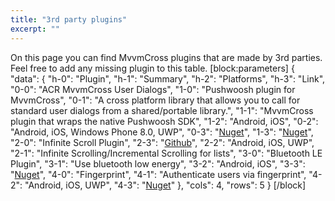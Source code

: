 ```yaml
---
title: "3rd party plugins"
excerpt: ""
---
```

On this page you can find MvvmCross plugins that are made by 3rd parties. Feel free to add any missing plugin to this table.
[block:parameters]
{
  "data": {
    "h-0": "Plugin",
    "h-1": "Summary",
    "h-2": "Platforms",
    "h-3": "Link",
    "0-0": "ACR MvvmCross User Dialogs",
    "1-0": "Pushwoosh plugin for MvvmCross",
    "0-1": "A cross platform library that allows you to call for standard user dialogs from a shared/portable library.",
    "1-1": "MvvmCross plugin that wraps the native Pushwoosh SDK",
    "1-2": "Android, iOS",
    "0-2": "Android, iOS, Windows Phone 8.0, UWP",
    "0-3": "[Nuget](https://www.nuget.org/packages/Acr.MvvmCross.Plugins.UserDialogs/)",
    "1-3": "[Nuget](https://www.nuget.org/packages/SoToGo.Plugins.Pushwoosh/)",
    "2-0": "Infinite Scroll Plugin",
    "2-3": "[Github](https://github.com/HBSequence/Sequence.Plugins)",
    "2-2": "Android, iOS, UWP",
    "2-1": "Infinite Scrolling/Incremental Scrolling for lists",
    "3-0": "Bluetooth LE Plugin",
    "3-1": "Use bluetooth low energy",
    "3-2": "Android, iOS",
    "3-3": "[Nuget](https://www.nuget.org/packages/MvvmCross.Plugin.BLE/)",
    "4-0": "Fingerprint",
    "4-1": "Authenticate users via fingerprint",
    "4-2": "Android, iOS, UWP",
    "4-3": "[Nuget](https://www.nuget.org/packages/MvvmCross.Plugins.Fingerprint/)"
  },
  "cols": 4,
  "rows": 5
}
[/block]
